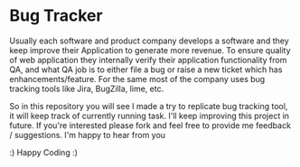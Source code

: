 # Bug Tracker
Usually each software and product company develops a software and they keep improve their Application to generate more revenue. To ensure quality of web application they internally verify their application functionality from QA, and what QA job is to either file a bug or raise a new ticket which has enhancements/feature. For the same most of the company uses bug tracking tools like Jira, BugZilla, lime, etc. 

So in this repository you will see I made a try to replicate bug tracking tool, it will keep track of currently running task. I'll keep improving this project in future. If you're interested please fork and feel free to provide me feedback / suggestions. I'm happy to hear from you 

:) Happy Coding :)